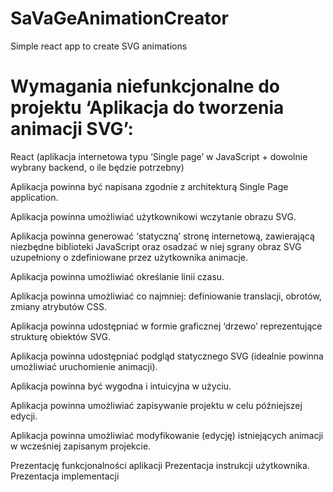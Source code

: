 # SaVaGeAnimationCreator
Simple react app to create SVG animations

# Wymagania niefunkcjonalne do projektu ‘Aplikacja do tworzenia animacji SVG’:

React (aplikacja internetowa typu ‘Single page’ w JavaScript + dowolnie wybrany backend, o ile będzie potrzebny)

Aplikacja powinna być napisana zgodnie z architekturą Single Page application.

Aplikacja powinna umożliwiać użytkownikowi wczytanie obrazu SVG.

Aplikacja powinna generować ‘statyczną’ stronę internetową, zawierającą niezbędne biblioteki JavaScript oraz osadzać w niej sgrany obraz SVG uzupełniony o zdefiniowane przez użytkownika animacje.

Aplikacja powinna umożliwiać określanie linii czasu.

Aplikacja powinna umożliwiać co najmniej: definiowanie translacji, obrotów, zmiany atrybutów CSS.

Aplikacja powinna udostępniać w formie graficznej ‘drzewo’ reprezentujące strukturę obiektów SVG.

Aplikacja powinna udostępniać podgląd statycznego SVG (idealnie powinna umożliwiać uruchomienie animacji).

Aplikacja powinna być wygodna i intuicyjna w użyciu.

Aplikacja powinna umożliwiać zapisywanie projektu w celu późniejszej edycji.

Aplikacja powinna umożliwiać modyfikowanie (edycję) istniejących animacji w wcześniej zapisanym projekcie.

Prezentację funkcjonalności aplikacji
Prezentacja instrukcji użytkownika.
Prezentacja implementacji 


